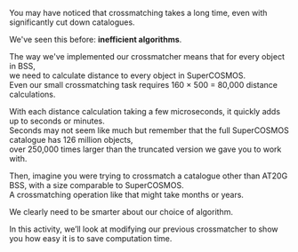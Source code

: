 You may have noticed that crossmatching takes a long time, even with significantly cut down catalogues.

We've seen this before: **inefficient algorithms**.

The way we've implemented our crossmatcher means that for every object in BSS,  
we need to calculate distance to every object in SuperCOSMOS.  
Even our small crossmatching task requires 160 × 500 = 80,000 distance calculations.

With each distance calculation taking a few microseconds, it quickly adds up to seconds or minutes.  
Seconds may not seem like much but remember that the full SuperCOSMOS catalogue has 126 million objects,  
over 250,000 times larger than the truncated version we gave you to work with.

Then, imagine you were trying to crossmatch a catalogue other than AT20G BSS, with a size comparable to SuperCOSMOS.  
A crossmatching operation like that might take months or years.

We clearly need to be smarter about our choice of algorithm.

In this activity, we’ll look at modifying our previous crossmatcher to show you how easy it is to 
save computation time.